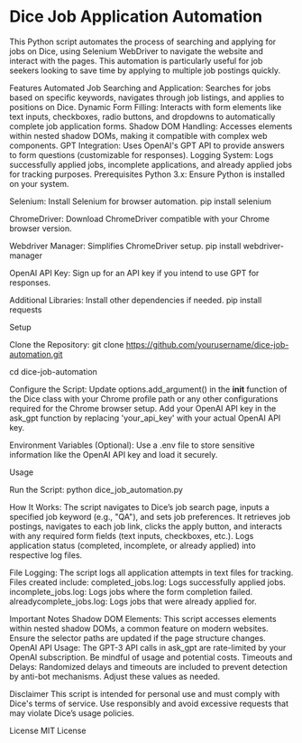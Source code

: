 # Dice Job Application Automation
This Python script automates the process of searching and applying for jobs on Dice, using Selenium WebDriver to navigate the website and interact with the pages. This automation is particularly useful for job seekers looking to save time by applying to multiple job postings quickly.

Features
Automated Job Searching and Application: Searches for jobs based on specific keywords, navigates through job listings, and applies to positions on Dice.
Dynamic Form Filling: Interacts with form elements like text inputs, checkboxes, radio buttons, and dropdowns to automatically complete job application forms.
Shadow DOM Handling: Accesses elements within nested shadow DOMs, making it compatible with complex web components.
GPT Integration: Uses OpenAI's GPT API to provide answers to form questions (customizable for responses).
Logging System: Logs successfully applied jobs, incomplete applications, and already applied jobs for tracking purposes.
Prerequisites
Python 3.x: Ensure Python is installed on your system.

Selenium: Install Selenium for browser automation.
pip install selenium

ChromeDriver: Download ChromeDriver compatible with your Chrome browser version.

Webdriver Manager: Simplifies ChromeDriver setup.
pip install webdriver-manager

OpenAI API Key: Sign up for an API key if you intend to use GPT for responses.

Additional Libraries: Install other dependencies if needed.
pip install requests

Setup

Clone the Repository:
git clone https://github.com/yourusername/dice-job-automation.git

cd dice-job-automation

Configure the Script:
Update options.add_argument() in the __init__ function of the Dice class with your Chrome profile path or any other configurations required for the Chrome browser setup.
Add your OpenAI API key in the ask_gpt function by replacing 'your_api_key' with your actual OpenAI API key.

Environment Variables (Optional):
Use a .env file to store sensitive information like the OpenAI API key and load it securely.

Usage

Run the Script:
python dice_job_automation.py

How It Works:
The script navigates to Dice’s job search page, inputs a specified job keyword (e.g., "QA"), and sets job preferences.
It retrieves job postings, navigates to each job link, clicks the apply button, and interacts with any required form fields (text inputs, checkboxes, etc.).
Logs application status (completed, incomplete, or already applied) into respective log files.

File Logging:
The script logs all application attempts in text files for tracking.
Files created include:
completed_jobs.log: Logs successfully applied jobs.
incomplete_jobs.log: Logs jobs where the form completion failed.
alreadycomplete_jobs.log: Logs jobs that were already applied for.

Important Notes
Shadow DOM Elements: This script accesses elements within nested shadow DOMs, a common feature on modern websites. Ensure the selector paths are updated if the page structure changes.
OpenAI API Usage: The GPT-3 API calls in ask_gpt are rate-limited by your OpenAI subscription. Be mindful of usage and potential costs.
Timeouts and Delays: Randomized delays and timeouts are included to prevent detection by anti-bot mechanisms. Adjust these values as needed.

Disclaimer
This script is intended for personal use and must comply with Dice's terms of service. Use responsibly and avoid excessive requests that may violate Dice’s usage policies.

License
MIT License
